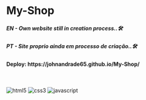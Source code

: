 ﻿# My-Shop
<h5>EN - Own website still in creation process..🛠</h5>
<h5>PT - Site proprio ainda em processo de criação..🛠</h5>
<h4>Deploy: https://johnandrade65.github.io/My-Shop/</h4>
﻿<div style="display: inline_block"><br/>
  <img alt="html5" src="https://img.shields.io/badge/HTML5-E34F26?style=for-the-badge&logo=html5&logoColor=white"/>
  <img alt="css3" src="https://img.shields.io/badge/CSS3-1572B6?style=for-the-badge&logo=css3&logoColor=white"/>
  <img alt="javascript" src="https://img.shields.io/badge/JavaScript-323330?style=for-the-badge&logo=javascript&logoColor=F7DF1E"/>
</div

